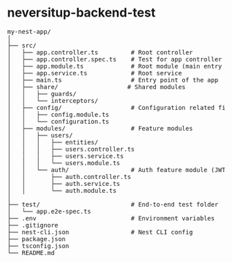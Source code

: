 # neversitup-backend-test



<pre>
my-nest-app/
│
├── src/
│   ├── app.controller.ts         # Root controller
│   ├── app.controller.spec.ts    # Test for app controller
│   ├── app.module.ts             # Root module (main entry module)
│   ├── app.service.ts            # Root service
│   ├── main.ts                   # Entry point of the app
│   ├── share/                   # Shared modules
│   │   ├── guards/
│   │   └── interceptors/
│   ├── config/                   # Configuration related files (env, services)
│   │   ├── config.module.ts
│   │   └── configuration.ts
│   ├── modules/                  # Feature modules
│   │   ├── users/
│   │   │   ├── entities/
│   │   │   ├── users.controller.ts
│   │   │   ├── users.service.ts
│   │   │   └── users.module.ts
│   │   └── auth/                 # Auth feature module (JWT, Passport)
│   │       ├── auth.controller.ts
│   │       ├── auth.service.ts
│   │       └── auth.module.ts
│
├── test/                         # End-to-end test folder
│   └── app.e2e-spec.ts
├── .env                          # Environment variables
├── .gitignore
├── nest-cli.json                 # Nest CLI config
├── package.json
├── tsconfig.json
└── README.md
</pre>
